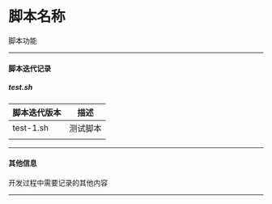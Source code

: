 # 脚本名称
脚本功能


---


#### 脚本迭代记录

##### test.sh

|脚本迭代版本|描述|
|---|---|
|test-1.sh|测试脚本|
|||


---


#### 其他信息

开发过程中需要记录的其他内容


---


